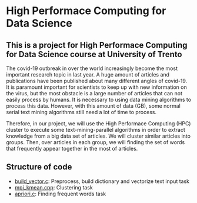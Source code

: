 # High Performace Computing for Data Science
## This is a project for High Performace Computing for Data Science course at University of Trento
The covid-19 outbreak in over the world increasingly become the most important research topic in last year. A huge amount of articles and publications have been published about many different angles of covid-19. It is paramount important for scientists to keep up with new information on the virus, but the most obstacle is a large number of articles that can not easily process by humans. It is necessary to using data mining algorithms to process this data. However, with this amount of data (GB), some normal serial text mining algorithms still need a lot of time to process.

Therefore, in our project, we will use the High Performace Computing (HPC) cluster to execute some text-mining-parallel algorithms in order to extract knowledge from a big data set of articles. We will cluster similar articles into groups. Then, over articles in each group, we will finding the set of words that frequently appear together in the most of articles.

## Structure of code
- [build_vector.c](build_vector.c): Preprocess, build dictionary and vectorize text input task
- [mpi_kmean.cpp](mpi_kmean.cpp): Clustering task
- [apriori.c](apriori.c): Finding frequent words task

